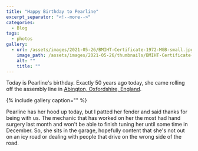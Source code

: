 ```yaml
---
title: "Happy Birthday to Pearline"
excerpt_separator: "<!--more-->"
categories:
  - Blog
tags: 
  - photos
gallery: 
  - url: /assets/images/2021-05-26/BMIHT-Certificate-1972-MGB-small.jpg
    image_path: /assets/images/2021-05-26/thumbnails/BMIHT-Certificate-1972-MGB-small.jpg
    alt: ""
    title: ""
---
```


Today is Pearline's birthday. Exactly 50 years ago today, she came rolling off the assembly line in [Abington, Oxfordshire, England](https://www.nationaltransporttrust.org.uk/heritage-sites/heritage-detail/mg-motor-works).

<!--more-->

{% include gallery caption="" %}

Pearline has her hood up today, but I patted her fender and said thanks for being with us. The mechanic that has worked 
on her the most had hand surgery last month and won't be able to finish tuning her until some time in December. So, she 
sits in the garage, hopefully content that she's not out on an icy road or dealing with people that drive on the wrong 
side of the road.